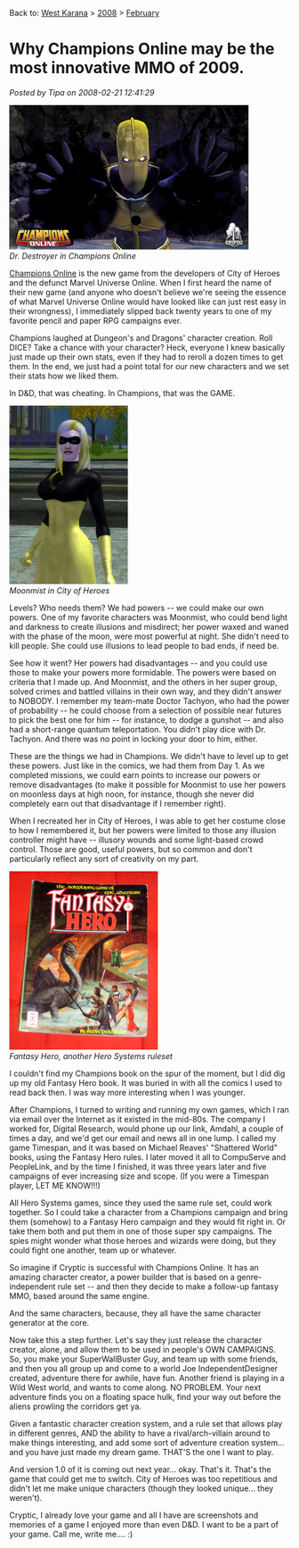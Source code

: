 Back to: [West Karana](/posts/westkarana.md) > [2008](/posts/2008/westkarana.md) > [February](./westkarana.md)
# Why Champions Online may be the most innovative MMO of 2009.

*Posted by Tipa on 2008-02-21 12:41:29*

![drdestroyer.jpg](../../../uploads/2008/02/drdestroyer.jpg)  
*Dr. Destroyer in Champions Online*

[Champions Online](http://champions-online.com) is the new game from the developers of City of Heroes and the defunct Marvel Universe Online. When I first heard the name of their new game (and anyone who doesn't believe we're seeing the essence of what Marvel Universe Online would have looked like can just rest easy in their wrongness), I immediately slipped back twenty years to one of my favorite pencil and paper RPG campaigns ever.

Champions laughed at Dungeon's and Dragons' character creation. Roll DICE? Take a chance with your character? Heck, everyone I knew basically just made up their own stats, even if they had to reroll a dozen times to get them. In the end, we just had a point total for our new characters and we set their stats how we liked them.

In D&D, that was cheating. In Champions, that was the GAME.

![Moonmist](../../../uploads/2008/02/cityofheroes-2008-02-21-08-16-56-74.jpg)  
*Moonmist in City of Heroes*

Levels? Who needs them? We had powers -- we could make our own powers. One of my favorite characters was Moonmist, who could bend light and darkness to create illusions and misdirect; her power waxed and waned with the phase of the moon, were most powerful at night. She didn't need to kill people. She could use illusions to lead people to bad ends, if need be.

See how it went? Her powers had disadvantages -- and you could use those to make your powers more formidable. The powers were based on criteria that I made up. And Moonmist, and the others in her super group, solved crimes and battled villains in their own way, and they didn't answer to NOBODY. I remember my team-mate Doctor Tachyon, who had the power of probability -- he could choose from a selection of possible near futures to pick the best one for him -- for instance, to dodge a gunshot -- and also had a short-range quantum teleportation. You didn't play dice with Dr. Tachyon. And there was no point in locking your door to him, either.

These are the things we had in Champions. We didn't have to level up to get these powers. Just like in the comics, we had them from Day 1. As we completed missions, we could earn points to increase our powers or remove disadvantages (to make it possible for Moonmist to use her powers on moonless days at high noon, for instance, though she never did completely earn out that disadvantage if I remember right).

When I recreated her in City of Heroes, I was able to get her costume close to how I remembered it, but her powers were limited to those any illusion controller might have -- illusory wounds and some light-based crowd control. Those are good, useful powers, but so common and don't particularly reflect any sort of creativity on my part.

![stp60959.JPG](../../../uploads/2008/02/stp60959.JPG)  
*Fantasy Hero, another Hero Systems ruleset*

I couldn't find my Champions book on the spur of the moment, but I did dig up my old Fantasy Hero book. It was buried in with all the comics I used to read back then. I was way more interesting when I was younger.

After Champions, I turned to writing and running my own games, which I ran via email over the Internet as it existed in the mid-80s. The company I worked for, Digital Research, would phone up our link, Amdahl, a couple of times a day, and we'd get our email and news all in one lump. I called my game Timespan, and it was based on Michael Reaves' "Shattered World" books, using the Fantasy Hero rules. I later moved it all to CompuServe and PeopleLink, and by the time I finished, it was three years later and five campaigns of ever increasing size and scope. (If you were a Timespan player, LET ME KNOW!!!)

All Hero Systems games, since they used the same rule set, could work together. So I could take a character from a Champions campaign and bring them (somehow) to a Fantasy Hero campaign and they would fit right in. Or take them both and put them in one of those super spy campaigns. The spies might wonder what those heroes and wizards were doing, but they could fight one another, team up or whatever.

So imagine if Cryptic is successful with Champions Online. It has an amazing character creator, a power builder that is based on a genre-independent rule set -- and then they decide to make a follow-up fantasy MMO, based around the same engine.

And the same characters, because, they all have the same character generator at the core.

Now take this a step further. Let's say they just release the character creator, alone, and allow them to be used in people's OWN CAMPAIGNS. So, you make your SuperWallBuster Guy, and team up with some friends, and then you all group up and come to a world Joe IndependentDesigner created, adventure there for awhile, have fun. Another friend is playing in a Wild West world, and wants to come along. NO PROBLEM. Your next adventure finds you on a floating space hulk, find your way out before the aliens prowling the corridors get ya.

Given a fantastic character creation system, and a rule set that allows play in different genres, AND the ability to have a rival/arch-villain around to make things interesting, and add some sort of adventure creation system... and you have just made my dream game. THAT'S the one I want to play.

And version 1.0 of it is coming out next year... okay. That's it. That's the game that could get me to switch. City of Heroes was too repetitious and didn't let me make unique characters (though they looked unique... they weren't).

Cryptic, I already love your game and all I have are screenshots and memories of a game I enjoyed more than even D&D. I want to be a part of your game. Call me, write me.... :)

